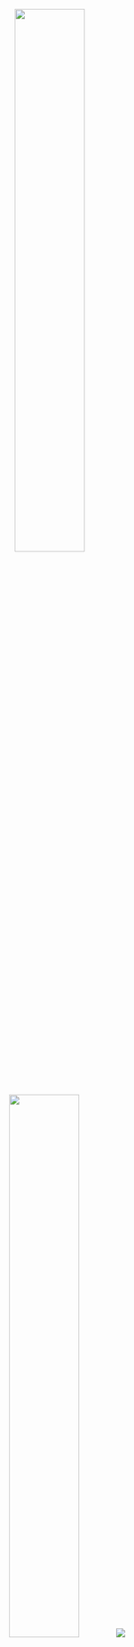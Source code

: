 <p align="center">
  <img height="50%" width="auto" src ="https://github-readme-stats.vercel.app/api?username=Hugo0Vaz&show_icons=true&count_private=true&theme=gruvbox">
  <img height="50%" width="auto" src ="https://github-readme-stats.vercel.app/api/top-langs/?username=Hugo0Vaz&theme=gruvbox">
  <img src ="https://github-readme-streak-stats.herokuapp.com?user=Hugo0Vaz&theme=darcula">
  <br>
  <br>
</p>

